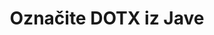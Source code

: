 ---
############################# Static ############################
layout: "auto-gen-annotation"

############################# Head ############################
head_title: "Java DOTX Annotation API Annotate v C#"
head_description: "Java API za ustvarjanje in označevanje priljubljenih vrst opomb iz DOTX, slik, risb in oblik datotek dokumentov."

############################# Header ############################
title: "Označite DOTX iz Jave"
description: ""
bg_image: "https://cms.admin.containerize.com/templates/aspose/App_Themes/V3/images/bg/header1.png"
bg_overlay: false
button:
    enable: true
    icon: "fas fa-arrow-down"
    label: "Prenesite brezplačno preskusno različico"
    link: "https://downloads.groupdocs.com/annotation/java"

############################# About ############################
about:
    enable: true
    title: "O GroupDocs.Annotation for Java API"
    content: |
        GroupDocs.Annotation for Java API je knjižnica, ki vam omogoča dodajanje opomb v PDF, Word in druge dokumente v sistemu Mac, Windows ali Ubuntu. [GroupDocs.Annotation for Java](/annotation/java) je izvorni Java API za upravljanje opomb s celovito podporo za ustvarjanje, dodajanje, urejanje, brisanje, ekstrahiranje in izvoz komentarjev iz slik in različnih drugih dokumentov. Celoten seznam podprtih formatov dokumentov si lahko ogledate na tej [strani](https://docs.groupdocs.com/annotation/java/supported-document-formats/).
        Ta knjižnica vam omogoča delo ne samo z dokumentom DOTX, ampak tudi z mnogimi drugimi vrstami dokumentov, kot so Word, Excel, PowerPoint, Outlookova e-pošta, Visio, Adobe, OpenDocument, OpenOffice, Photoshop, AutoCad in mnogi drugi.
        GroupDocs.Annotation for Java API vam omogoča ustvarjanje in dodajanje novih opomb, urejanje opomb, ekstrahiranje komentarjev, opomb in njihovo odstranjevanje iz dokumentov. Knjižnica podpira 13 različnih vrst opomb, vključno z besedilom, poličrtijo, območjem, podčrtajem, točko, vodnim žigom, puščico, elipso, zamenjavo besedila, razdaljo, besedilnim poljem, redakcijo virov v dokumentih PDF, HTML, Microsoft Word, preglednicah, diagramih, predstavitvah, risbe, slike in številne druge oblike datotek.
        Primer (glejte spodaj) prikazuje delo z dokumentom DOTX, v tem primeru si lahko ogledate glavne korake dela z GroupDocs. Opomba: nastavite licenco, odprite dokument, s katerim želite delati, ustvarite opombo, dodajanje podatkovnih objektov za nastavitev lastnosti opombe glede na vaše zahteve in shranjevanje rezultata na potrebno mesto. Prav tako si lahko podrobneje ogledate podprte funkcije na naši [strani] github (https://github.com/groupdocs-annotation/GroupDocs.Annotation-for-Java) ali v [dokumentaciji] našega izdelka (https://docs.groupdocs.com/annotation/java/getting-started/).

############################# Steps ############################
howTo_Add:
steps_Add:
    enable: true
    title_left: "Koraki za dodajanje opomb k DOTX v Javi"
    content_left: |
        [GroupDocs.Annotation](/annotation/java/) razvijalcem Java olajša dodajanje različnih vrst opomb datotekam DOTX znotraj katere koli aplikacije, ki temelji na Javi, z implementacijo nekaj preprostih korakov.
        *   Ustvarite objekte odgovora s komentarjem in datumom.
        *   Ustvarite predmet AreaAnnotation, nastavite možnosti območja in dodajte odgovore.
        *   Ustvarite objekt Annotator in dodajte opombo območja.
        *   Shrani izhodno datoteko.
    title_right: "Sistemske zahteve"
    content_right: |
        API-ji GroupDocs.Annotation za Java so podprti na vseh večjih platformah in operacijskih sistemih. Preden izvedete spodnjo kodo, se prepričajte, da imate v sistemu nameščene naslednje predpogoje.
        *   Operacijski sistemi: Microsoft Windows, Linux, MacOS
        *   Razvojno okolje: NetBeans, Intellij IDEA, Eclipse itd
        *   Java Runtime Environment: Java 7 (1.7) in novejši
        *   Prenesite najnovejšo različico GroupDocs.Annotation za Javo iz [GroupDocs Artifact Repository](https://repository.groupdocs.com/webapp/#/artifacts/browse/tree/General/repo/com/groupdocs/groupdocs-annotation)

############################# Preview ############################
preview_Add:
    enable: true
    title: Predogled pripisov in vzorec kode
    content: |
        ![Annotation preview image](https://docs.groupdocs.com/annotation/java/images/add-area-annotation.png)
    code: |
        ```java
        // Create an instance of Reply class and add comments
        Reply firstReply = new Reply();
        firstReply.setComment("First comment");
        firstReply.setRepliedOn(Calendar.getInstance().getTime());
        
        Reply secondReply = new Reply();
        secondReply.setComment("Second comment");
        secondReply.setRepliedOn(Calendar.getInstance().getTime());
        
        List<Reply> replies = new ArrayList<Reply>();
        replies.add(firstReply);
        replies.add(secondReply);
        
        // Create an instance of AreaAnnotation class and set options
        AreaAnnotation area = new AreaAnnotation();
        area.setBackgroundColor(65535);
        area.setBox(new Rectangle(100, 100, 100, 100));
        area.setCreatedOn(Calendar.getInstance().getTime());
        area.setMessage("This is area annotation");
        area.setOpacity(0.7);
        area.setPageNumber(0);
        area.setPenColor(65535);
        area.setPenStyle(PenStyle.Dot);
        area.setPenWidth((byte) 3);
        area.setReplies(replies);
        
        // Create an instance of Annotator class
        Annotator annotator = new Annotator("input.bmp");
        
        // Add annotation
        annotator.add(area);
        
        // Save to file
        annotator.save("output.bmp");
        annotator.dispose();
        ```

############################# Steps ############################
howTo_Remove:
steps_Remove:
    enable: true
    title_left: "Koraki za odstranitev opomb iz DOTX v Javi"
    content_left: |
        [GroupDocs.Annotation](/annotation/java/) razvijalcem Java olajša odstranjevanje podrobnosti opombe iz datotek DOTX znotraj katere koli aplikacije, ki temelji na Javi, z implementacijo nekaj preprostih korakov.
        *   Ustvarite objekte odgovora s komentarjem in datumom.
        *   Instanciirajte objekt SaveOptions in nastavite AnnotationTypes = AnnotationType.None.
        *   Pokličite metodo shranjevanja z nastalo potjo dokumenta ali tokom in objektom SaveOptions.

############################# Preview ############################
preview_Remove:
    enable: true
    code: |
        ```java
        // Create an instance of Annotator class 
        Annotator annotator = new Annotator("C://input.bmp");

        // Remove annotation by set type None 
        SaveOptions saveOptions = new SaveOptions();
        saveOptions.setAnnotationTypes(AnnotationType.None);

        // Save annotation to output file
        annotator.save("C://output.bmp", saveOptions);
        annotator.dispose();
        ```

############################# Steps ############################
howTo_Edit:
steps_Edit:
    enable: true
    title_left: "Koraki za urejanje opomb iz DOTX v Javi"
    content_left: |
        [GroupDocs.Annotation](/annotation/java/) razvijalcem Java olajša posodabljanje različnih lastnosti opomb iz datotek DOTX znotraj katere koli aplikacije, ki temelji na Javi, z implementacijo nekaj preprostih korakov.
        *   Instanciirajte objekt Annotator s potjo vhodnega dokumenta ali tok z instanciranimi LoadOptions z ImportAnnotations = true.
        *   Ustvarite implementacijo AnnotationBase in nastavite ID obstoječe opombe (če opomba s tem ID-jem ni najdena, ne bo nič spremenjeno) ali seznam poti opomb (vse obstoječe opombe bodo odstranjene).
        *   Pokličite metodo posodobitve objekta Annotator s posredovanimi opombami.
        *   Pokličite metodo shranjevanja z nastalo potjo dokumenta ali tokom in objektom SaveOptions.

############################# Preview ############################
preview_Edit:
    enable: true
    code: |
        ```java
        String outputPath = "UpdateAnnotation.bmp";

        // Create an instance of Annotator class
        Annotator annotator = new Annotator("input.bmp");
        
        // Create an instance of Reply class for first example and add comments
        Reply reply1 = new Reply();
        reply1.setComment("Original first comment");
        reply1.setRepliedOn(Calendar.getInstance().getTime());
        
        Reply reply2 = new Reply();
        reply2.setComment("Original second comment");
        reply2.setRepliedOn(Calendar.getInstance().getTime());
        
        java.util.List replies = new ArrayList();
        replies.add(reply1);
        replies.add(reply2);
        
        // Create an instance of AreaAnnotation class and set options
        AreaAnnotation original = new AreaAnnotation();
        original.setId(1);
        original.setBackgroundColor(65535);
        original.setBox(new Rectangle(100, 100, 100, 100));
        original.setCreatedOn(Calendar.getInstance().getTime());
        original.setMessage("This is original annotation");
        original.setReplies(replies);
        
        // Add original annotation
        annotator.add(original);
        annotator.save(outputPath);
        annotator.dispose();
        
        LoadOptions loadOptions = new LoadOptions();
        
        // Open annotated document
        Annotator annotator1 = new Annotator(outputPath, loadOptions);
        
        // Create an instance of Reply class for update first example
        Reply reply3 = new Reply();
        reply3.setComment("Updated first comment");
        reply3.setRepliedOn(Calendar.getInstance().getTime());
        
        Reply reply4 = new Reply();
        reply4.setComment("Updated second comment");
        reply4.setRepliedOn(Calendar.getInstance().getTime());
        
        java.util.List replies1 = new ArrayList();
        replies1.add(reply3);
        replies1.add(reply4);

        // Suggest we want change some properties of existed annotation
        AreaAnnotation updated = new AreaAnnotation();
        updated.setId(1);
        updated.setBackgroundColor(255);
        updated.setBox(new Rectangle(0, 0, 50, 200));
        updated.setCreatedOn(Calendar.getInstance().getTime());
        updated.setMessage("This is updated annotation");
        updated.setReplies(replies1);
        
        // Update and save annotation
        annotator1.update(updated);
        annotator1.save(outputPath);
        annotator1.dispose();
        ```

############################# Steps ############################
howTo_Extract:
steps_Extract:
    enable: true
    title_left: "Koraki za ekstrahiranje opomb iz DOTX v Javi"
    content_left: |
        [GroupDocs.Annotation](/annotation/java/) razvijalcem Java olajša dodajanje opomb dokumentom in pridobivanje informacij o opombah iz datotek DOTX znotraj katere koli aplikacije, ki temelji na Javi, z implementacijo nekaj preprostih korakov.
        *   Ustvarite objekte odgovora s komentarjem in datumom.
        *   Instanciirajte objekt LoadOptions in pokličite SetImportAnnotations z argumentom true.
        *   Definirajte spremenljivko s tipom List.
        *   Pokličite metodo get in vrnite rezultat zgornji spremenljivki.

############################# Preview ############################
preview_Extract:
    enable: true
    code: |
        ```java
        // For using this example input file ("annotated.bmp") must be with annotations
        LoadOptions loadOptions = new LoadOptions();
        
        // Create an instance of Annotator class and get annotations
        final Annotator annotator = new Annotator("annotated.bmp", loadOptions);
        List annotations = annotator.get();
        ```

############################# Demos ############################
demos:
    enable: true
    title: "Predstavitve v živo za dodajanje, odstranjevanje, urejanje, ekstrahiranje opomb v dokumente in slike"
    content: |
        Takoj dodajte, odstranite, uredite in izvlecite opombe v datoteko DOTX tako, da obiščete spletno mesto [GroupDocs.Annotation Live Demos](https://products.groupdocs.app/annotation/family). Predstavitev v živo ima naslednje prednosti

############################# About Formats ############################
about_formats:
    enable: true
    format:
        # format loop
        - icon: "far fa-file-dotx"
          title: "O formatu datoteke DOTX"
          content: |
            Datoteke s pripono DOTX so datoteke predlog, ki jih ustvari Microsoft Word, da imajo vnaprej oblikovane nastavitve za ustvarjanje nadaljnjih datotek DOCX. Datoteka predloge je ustvarjena za posebne uporabniške nastavitve, ki jih je treba uporabiti za naslednje muhe, ustvarjene iz teh. Te nastavitve vključujejo robove strani, obrobe, glave, noge in druge nastavitve strani. Takšne predloge se uporabljajo v uradnih dokumentih, kot so pisemske glave podjetij in standardizirani obrazci. Format datoteke DOTX je bil uveden z izdajo Microsoft Office 2007, da bi nadomestil binarno obliko datoteke DOT, vendar jo podpirajo tudi višje različice. Microsoft Word privzeto odpre vsak nov dokument na podlagi datoteke normal.dot. Če jih spremenite, bodo vse nove ustvarjene datoteke imele enake nastavitve kot iz datoteke predloge. V programu Microsoft Word 2007 je bil format datoteke DOT nadomeščen z formatom datoteke DOTX, ki temelji na Office OpenXML.

          link: "https://docs.fileformat.com/image/dotx/"

############################# More Formats ############################
more_formats:
    enable: true
    title: "Delo z drugimi priljubljenimi formati dokumentov"
    content: |
        Posodobite lastnosti pripisov iz nekaterih priljubljenih formatov datotek, kot je navedeno spodaj.
    format:
        # format loop
        - name: "Annotate PDF document"
          link: "https://products.groupdocs.com/annotation/java/pdf/"
          description: "Adobe Portable Document Format"

        # format loop
        - name: "Annotate DOC document"
          link: "https://products.groupdocs.com/annotation/java/doc/"
          description: "Microsoft Word Document"

        # format loop
        - name: "Annotate DOCM document"
          link: "https://products.groupdocs.com/annotation/java/docm/"
          description: "Microsoft Word Macro-Enabled Document"

        # format loop
        - name: "Annotate DOCX document"
          link: "https://products.groupdocs.com/annotation/java/docx/"
          description: "Microsoft Word Open XML Document"

        # format loop
        - name: "Annotate DOT document"
          link: "https://products.groupdocs.com/annotation/java/dot/"
          description: "Microsoft Word Document Template"

        # format loop
        - name: "Annotate DOTX document"
          link: "https://products.groupdocs.com/annotation/java/dotx/"
          description: "Word Open XML Document Template"

        # format loop
        - name: "Annotate RTF document"
          link: "https://products.groupdocs.com/annotation/java/rtf/"
          description: "Rich Text Document"

        # format loop
        - name: "Annotate ODT document"
          link: "https://products.groupdocs.com/annotation/java/odt/"
          description: "Open Document Text"

        # format loop
        - name: "Annotate XLS document"
          link: "https://products.groupdocs.com/annotation/java/xls/"
          description: "Microsoft Excel Binary File Format"

        # format loop
        - name: "Annotate XLSX document"
          link: "https://products.groupdocs.com/annotation/java/xlsx/"
          description: "Microsoft Excel Open XML Spreadsheet"

        # format loop
        - name: "Annotate XLSM document"
          link: "https://products.groupdocs.com/annotation/java/xlsm/"
          description: "Microsoft Excel Macro-Enabled Spreadsheet"

        # format loop
        - name: "Annotate XLSB document"
          link: "https://products.groupdocs.com/annotation/java/xlsb/"
          description: "Microsoft Excel Binary Worksheet"

        # format loop
        - name: "Annotate ODS document"
          link: "https://products.groupdocs.com/annotation/java/ods/"
          description: "Open Document Spreadsheet"

        # format loop
        - name: "Annotate PPT document"
          link: "https://products.groupdocs.com/annotation/java/ppt/"
          description: "PowerPoint Presentation"

        # format loop
        - name: "Annotate PPTX document"
          link: "https://products.groupdocs.com/annotation/java/pptx/"
          description: "PowerPoint Open XML Presentation"

        # format loop
        - name: "Annotate PPSX document"
          link: "https://products.groupdocs.com/annotation/java/ppsx/"
          description: "PowerPoint Open XML Slide Show"

        # format loop
        - name: "Annotate POTM document"
          link: "https://products.groupdocs.com/annotation/java/potm/"
          description: "Microsoft PowerPoint Template"

        # format loop
        - name: "Annotate PPTM document"
          link: "https://products.groupdocs.com/annotation/java/pptm/"
          description: "Microsoft PowerPoint Presentation"

        # format loop
        - name: "Annotate PPS document"
          link: "https://products.groupdocs.com/annotation/java/pps/"
          description: "Microsoft PowerPoint 97-2003 Slide Show"

        # format loop
        - name: "Annotate ODP document"
          link: "https://products.groupdocs.com/annotation/java/odp/"
          description: "OpenDocument Presentation"

        # format loop
        - name: "Annotate HTML document"
          link: "https://products.groupdocs.com/annotation/java/html/"
          description: "HyperText Markup Language"

        # format loop
        - name: "Annotate TIFF document"
          link: "https://products.groupdocs.com/annotation/java/tiff/"
          description: "Tagged Image File Format"

        # format loop
        - name: "Annotate JPEG document"
          link: "https://products.groupdocs.com/annotation/java/jpeg/"
          description: "JPEG Image"

        # format loop
        - name: "Annotate PNG document"
          link: "https://products.groupdocs.com/annotation/java/png/"
          description: "Portable Network Graphic"

        # format loop
        - name: "Annotate EML document"
          link: "https://products.groupdocs.com/annotation/java/eml/"
          description: "E-mail Message"

        # format loop
        - name: "Annotate MSG document"
          link: "https://products.groupdocs.com/annotation/java/msg/"
          description: "Microsoft Outlook E-mail Message"

        # format loop
        - name: "Annotate VSD document"
          link: "https://products.groupdocs.com/annotation/java/vsd/"
          description: "Microsoft Visio 2003-2010 Drawing"

        # format loop
        - name: "Annotate VSDX document"
          link: "https://products.groupdocs.com/annotation/java/vsdx/"
          description: "Microsoft Visio Drawing"

        # format loop
        - name: "Annotate VSS document"
          link: "https://products.groupdocs.com/annotation/java/vss/"
          description: "Microsoft Visio 2003-2010 Stencil"

        # format loop
        - name: "Annotate VST document"
          link: "https://products.groupdocs.com/annotation/java/vst/"
          description: "Microsoft Visio 2013 Stencil"

        # format loop
        - name: "Annotate DWG document"
          link: "https://products.groupdocs.com/annotation/java/dwg/"
          description: "Autodesk Design Data Formats"

        # format loop
        - name: "Annotate DXF document"
          link: "https://products.groupdocs.com/annotation/java/dxf/"
          description: "AutoCAD Drawing Interchange"

        # format loop
        - name: "Annotate DCM document"
          link: "https://products.groupdocs.com/annotation/java/dcm/"
          description: "Digital Imaging and Communications in Medicine"

        # format loop
        - name: "Annotate WMF document"
          link: "https://products.groupdocs.com/annotation/java/wmf/"
          description: "Windows Metafile"

        # format loop
        - name: "Annotate EMF document"
          link: "https://products.groupdocs.com/annotation/java/emf/"
          description: "Enhanced Metafile Format"


############################# Back to top ###############################
back_to_top:
    enable: true
---